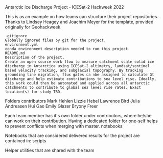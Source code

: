 Antarctic Ice Discharge Project - ICESat-2 Hackweek 2022

This is as an example on how teams can structure their project repositories. Thanks to Lindsey Heagey and Joachim Meyer for the template, provided originally for Geohackweek.


    .gitignore
    Globally ignored files by git for the project.
    environment.yml
    conda environment description needed to run this project.
    README.md
    Description of the project. 
    Create an open source work flow to measure catchment scale solid ice discharge in Antarctica using ICESat-2 altimetry, landsat/sentinel based velocity tracking, and subglacial topography. By tracking grounding line migration, flux gates ca nbe assigned to calculate Gt discharge and help estimate contributions to sea level rise. Ideally, this work could then be automated and applied across all antarctic catchments to contribute to global sea level rise rates. Exact location(s) for study TBD.

Folders
contributors
Mark Hehlen
Lizzie Hebel
Lawrence Bird
Julia Andreasen
Hui Gao
Emily Glazer
Bryony Freer

Each team member has it's own folder under contributors, where he/she can work on their contribution. Having a dedicated folder for one-self helps to prevent conflicts when merging with master.
notebooks

Notebooks that are considered delivered results for the project are contained in:
scripts

Helper utilities that are shared with the team
